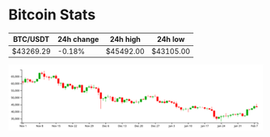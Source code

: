 # Bitcoin Stats

BTC/USDT|24h change|24h high|24h low|
|---|---|---|---|
|$43269.29|-0.18%|$45492.00|$43105.00|

<img src="./chart.svg">

